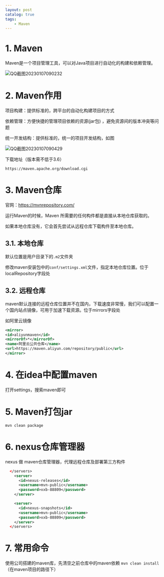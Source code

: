 ```yaml
---
layout: post   	
catalog: true 	
tags:
    - Maven
---
```






# 1. Maven

Maven是一个项目管理工具，可以对Java项目进行自动化的构建和依赖管理。

![QQ截图20230107090232](F:\笔记\博客\文章图片\QQ截图20230107090232.png)

# 2. Maven作用

项目构建：提供标准的，跨平台的自动化构建项目的方式

依赖管理：方便快捷的管理项目依赖的资源(jar包) ，避免资源间的版本冲突等问题

统一开发结构：提供标准的，统一的项目开发结构，如图

![QQ截图20230107090429](F:\笔记\博客\文章图片\QQ截图20230107090429.png)

下载地址（版本需不低于3.6）

```
https://maven.apache.org/download.cgi
```

# 3. Maven仓库

官网：https://mvnrepository.com/

运行Maven的时候，Maven 所需要的任何构件都是直接从本地仓库获取的。

如果本地仓库没有，它会首先尝试从远程仓库下载构件至本地仓库。

## 3.1. 本地仓库

默认位置是用户目录下的`.m2`文件夹

修改maven安装包中的`conf/settings.xml`文件，指定本地仓库位置。位于localRepository字段处

## 3.2. 远程仓库

maven默认连接的远程仓库位置并不在国内，下载速度非常慢，我们可以配置一个国内站点镜像，可用于加速下载资源。位于mirrors字段处

如阿里云镜像

```xml
<mirror>
<id>aliyunmaven</id>
<mirrorOf>*</mirrorOf>
<name>阿里云公共仓库</name>
<url>https://maven.aliyun.com/repository/public</url>
</mirror>
```

# 4. 在idea中配置maven

打开settings，搜索maven即可

# 5. Maven打包jar

`mvn clean package`

# 6. nexus仓库管理器

nexus 做 maven仓库管理器，代理远程仓库及部署第三方构件
```xml
  </servers>
    <server>
      <id>nexus-releases</id>
      <username>mvn-public</username>
      <password>xxb-88809</password>
    </server>

    <server>
      <id>nexus-snapshots</id>
      <username>mvn-public</username>
      <password>xxb-88809</password>
    </server>
  </servers>
```

# 7. 常用命令

使用公司搭建的maven库，先清空之前仓库中的maven依赖 `mvn clean install`（在maven项目的路径下）

